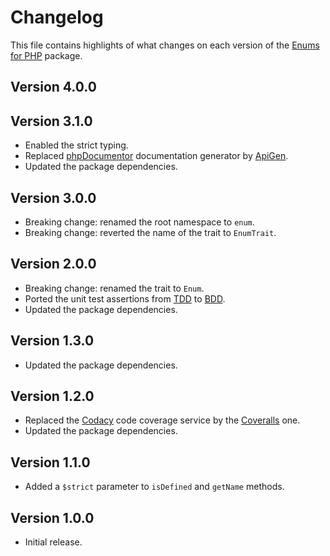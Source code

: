 # Changelog
This file contains highlights of what changes on each version of the [Enums for PHP](https://github.com/cedx/enum.php) package.

## Version 4.0.0

## Version 3.1.0
- Enabled the strict typing.
- Replaced [phpDocumentor](https://www.phpdoc.org) documentation generator by [ApiGen](https://github.com/ApiGen/ApiGen).
- Updated the package dependencies.

## Version 3.0.0
- Breaking change: renamed the root namespace to `enum`.
- Breaking change: reverted the name of the trait to `EnumTrait`.

## Version 2.0.0
- Breaking change: renamed the trait to `Enum`.
- Ported the unit test assertions from [TDD](https://en.wikipedia.org/wiki/Test-driven_development) to [BDD](https://en.wikipedia.org/wiki/Behavior-driven_development).
- Updated the package dependencies.

## Version 1.3.0
- Updated the package dependencies.

## Version 1.2.0
- Replaced the [Codacy](https://www.codacy.com) code coverage service by the [Coveralls](https://coveralls.io) one.
- Updated the package dependencies.

## Version 1.1.0
- Added a `$strict` parameter to `isDefined` and `getName` methods. 

## Version 1.0.0
- Initial release.
